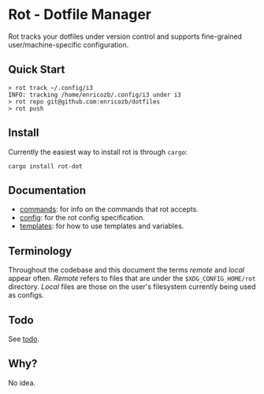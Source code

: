 # Rot - Dotfile Manager

Rot tracks your dotfiles under version control and supports fine-grained
user/machine-specific configuration.

## Quick Start
```
> rot track ~/.config/i3
INFO: tracking /home/enricozb/.config/i3 under i3
> rot repo git@github.com:enricozb/dotfiles
> rot push
```

## Install
Currently the easiest way to install rot is through `cargo`:
```
cargo install rot-dot
```

## Documentation
  - [commands](doc/commands.asciidoc): for info on the commands that rot accepts.
  - [config](doc/config.asciidoc): for the rot config specification.
  - [templates](doc/templates.asciidoc): for how to use templates and variables.

## Terminology
Throughout the codebase and this document the terms *remote* and *local* appear often.
*Remote* refers to files that are under the `$XDG_CONFIG_HOME/rot` directory. *Local*
files are those on the user's filesystem currently being used as configs.

## Todo
See [todo](todo.md).

## Why?
No idea.
